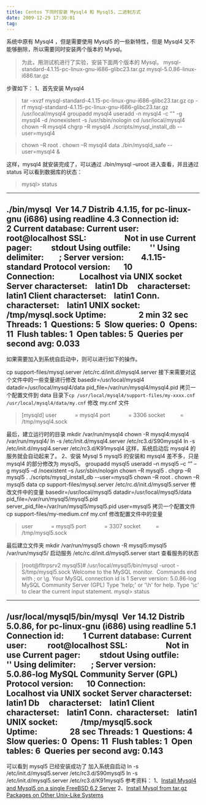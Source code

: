 ```yaml
---
title: Centos 下同时安装 Mysql4 和 Mysql5，二进制方式
date: 2009-12-29 17:30:01
tag: 
---
```


系统中原有 Mysql4 ，但是需要使用 Mysql5 的一些新特性，但是 Mysql4 又不能够删除，所以需要同时安装两个版本的 Mysql。
> 为此，用测试机进行了实验，安装下面两个版本的 Mysql。
mysql-standard-4.1.15-pc-linux-gnu-i686-glibc23.tar.gz
mysql-5.0.86-linux-i686.tar.gz

步骤如下：
1、首先安装 Mysql4
> tar –xvzf mysql-standard-4.1.15-pc-linux-gnu-i686-glibc23.tar.gz
cp -rf mysql-standard-4.1.15-pc-linux-gnu-i686-glibc23.tar.gz /usr/local/mysql4
groupadd mysql4
useradd -n mysql4 -c "" -g mysql4 -d /nonexistent -s /usr/sbin/nologin
cd /usr/local/mysql4
chown –R mysql4
chgrp –R mysql4
./scripts/mysql_install_db --user=mysql4


> chown –R root .
chown –R mysql4 data
./bin/mysqld_safe --user=mysql4 &

这样，mysql4 就安装完成了，可以通过 ./bin/mysql –uroot 进入查看，并且通过 status 可以看到数据库的状态：
> mysql> status
--------------
./bin/mysql  Ver 14.7 Distrib 4.1.15, for pc-linux-gnu (i686) using readline 4.3
Connection id:          2
Current database:
Current user:           root@localhost
SSL:                    Not in use
Current pager:          stdout
Using outfile:          ''
Using delimiter:        ;
Server version:         4.1.15-standard
Protocol version:       10
Connection:             Localhost via UNIX socket
Server characterset:    latin1
Db     characterset:    latin1
Client characterset:    latin1
Conn.  characterset:    latin1
UNIX socket:            /tmp/mysql.sock
Uptime:                 2 min 32 sec
Threads: 1  Questions: 5  Slow queries: 0  Opens: 11  Flush tables: 1  Open tables: 5  Queries per second avg: 0.033
--------------
如果需要加入到系统自启动中，则可以进行如下的操作。

cp support-files/mysql.server /etc/rc.d/init.d/mysql4.server
接下来需要对这个文件中的一些变量进行修改
basedir=/usr/local/mysql4
datadir=/usr/local/mysql4/data
pid_file=/var/run/mysql4/mysql4.pid
拷贝一个配置文件到 data 目录下```cp /usr/local/mysql4/support-files/my-xxxx.cnf /usr/local/mysql4/data/my.cnf```
修改 my.cnf 文件
> [mysqld]
user            = mysql4
port            = 3306
socket          = /tmp/mysql4.sock

最后，建立运行时的目录
mkdir /var/run/mysql4
chown -R mysql4:mysql4 /var/run/mysql4/
ln -s /etc/init.d/mysql4.server /etc/rc3.d/S90mysql4
ln -s /etc/init.d/mysql4.server /etc/rc3.d/K91mysql4
这样，系统启动后 mysql4 的服务就会自动起来了。
2、安装 Mysql 5
mysql5 的安装和 mysql4 差不多，只是 mysql4 的部分修改为 mysql5。
groupadd mysql5
useradd –n mysql5 –c “” –g mysql5 –d /noexistent –s /usr/sbin/nologin
chown –R mysql5 .
chgrp –R mysql5 .
./scripts/mysql_install_db --user=mysql5
chown –R root .
chown –R mysql5 data
cp support-files/mysql.server /etc/rc.d/init.d/mysql5.server
修改文件中的变量
basedir=/usr/local/mysql5
datadir=/usr/local/mysql5/data
pid_file=/var/run/mysql5/mysql5.pid
server_pid_file=/var/run/mysql5/mysql5.pid
user=mysql5
拷贝一个配置文件 cp support-files/my-medium.cnf my.cnf
修改配置文件中的变量
> user            = mysql5
port            = 3307
socket          = /tmp/mysql5.sock

最后建立文件夹
mkdir /var/run/mysql5
chown -R mysql5:mysql5 /var/run/mysql5/
启动服务 /etc/rc.d/init.d/mysql5.server start
查看服务的状态
> [root@fltrpsrv2 mysql5]# /usr/local/mysql5/bin/mysql -uroot -S/tmp/mysql5.sock
Welcome to the MySQL monitor.  Commands end with ; or \g.
Your MySQL connection id is 1
Server version: 5.0.86-log MySQL Community Server (GPL)
Type 'help;' or '\h' for help. Type '\c' to clear the current input statement.
mysql> status
--------------
/usr/local/mysql5/bin/mysql  Ver 14.12 Distrib 5.0.86, for pc-linux-gnu (i686) using readline 5.1
Connection id:          1
Current database:
Current user:           root@localhost
SSL:                    Not in use
Current pager:          stdout
Using outfile:          ''
Using delimiter:        ;
Server version:         5.0.86-log MySQL Community Server (GPL)
Protocol version:       10
Connection:             Localhost via UNIX socket
Server characterset:    latin1
Db     characterset:    latin1
Client characterset:    latin1
Conn.  characterset:    latin1
UNIX socket:            /tmp/mysql5.sock
Uptime:                 28 sec
Threads: 1  Questions: 4  Slow queries: 0  Opens: 11  Flush tables: 1  Open tables: 6  Queries per second avg: 0.143
--------------

可以看到 mysql5 已经安装成功了
加入系统自启动
ln -s /etc/init.d/mysql5.server /etc/rc3.d/S90mysql5
ln -s /etc/init.d/mysql5.server /etc/rc3.d/K91mysql5
参考资料：
1、[Install Mysql4 and Mysql5 on a single FreeBSD 6.2 Server](http://blog.opusinteractive.com/managed-services/installing-mysql4-and-mysql5-on-a-single-freebsd-62-server/)
2、[Install Mysql from tar.gz Packages on Other Unix-Like Systems](http://dev.mysql.com/doc/refman/4.1/en/installing-binary.html)













